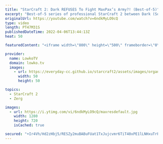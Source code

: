 ```yaml
---
title: "StarCraft 2: Dark REFUSES To Fight MaxPax’s Army?! (Best-of-5)"
excerpt: "Best-of-5 series of professional StarCraft 2 between Dark (South Korean Zerg) and MaxPax (Danish Protoss). In this series we have multiple base races as Dark does not want to face MaxPax head on.  Support my work on Patreon: https://www.patreon.com/lowkotv Become a YouTube member: https://lowko.tv/join"
originalUrl: https://youtube.com/watch?v=6ndkMyLO9cQ
type: video
length: PT47M31S
publishedDateTime: 2022-04-06T13:44:13Z
heat: 50

featuredContent: "<iframe width=\"800\" height=\"500\" frameborder=\"0\" src=\"https://www.youtube.com/embed/6ndkMyLO9cQ\" allow=\"accelerometer; autoplay; encrypted-media; gyroscope; picture-in-picture\" allowfullscreen></iframe>"

provider:
  name: LowkoTV
  domain: lowko.tv
  images:
    - url: https://everyday-cc.github.io/starcraft2/assets/images/organizations/lowko.tv-50x50.jpg
      width: 50
      height: 50

topics:
  - StarCraft 2
  - Zerg

images:
  - url: https://i.ytimg.com/vi/6ndkMyLO9cQ/maxresdefault.jpg
    width: 1280
    height: 720
    isCached: true

secured: "+Ir4Vh/Hd2zHbj5/RESZy2muBABuFUat1TxJujcvmr6TiT40xPE1lLNHxuTrP5YmN/5JE7/c5Tw2P7hPdJzWmFUIIBG6c5ERa9UTvXuUMAC/zX8MpPEYok4IBtdNGxVh8mDwsQD5QiS0ehHK01K5h8ZACggmUF2xRRdz39QtJqEwgXfF8D11AdLrKL7jvMWTSi/6RGyEU1RmIIwbMFl5b5PhRf1RYwkQK6xTO7x3mIujUaxicdKAASrmKVqvZ0EaeuZw4LoFG2mMu3zabRFaDPBui7DDbAU5pXUdCnKj2Rr2URauxLWHWlwiZg9w/GO/K64UMIWam+9zBVDyO7KyWmVOThjv2GlAuqPUCbrnq4k7dRlx1BS5aGkfqY8hJtM8skJZbASBrfkqrwPj78QxDCKqICYlShlTyxh9tVIB9Yg=;yOA1dVUutmgNaAWCNHjGeQ=="
---
```



